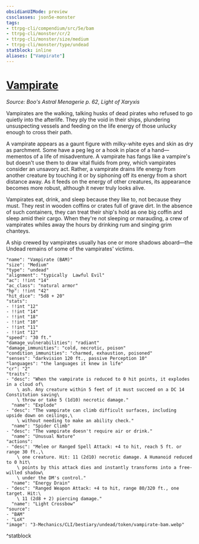 ```yaml
---
obsidianUIMode: preview
cssclasses: json5e-monster
tags:
- ttrpg-cli/compendium/src/5e/bam
- ttrpg-cli/monster/cr/2
- ttrpg-cli/monster/size/medium
- ttrpg-cli/monster/type/undead
statblock: inline
aliases: ["Vampirate"]
---
```

# [Vampirate](3-Mechanics\CLI\bestiary\undead/vampirate-bam.md)
*Source: Boo's Astral Menagerie p. 62, Light of Xaryxis*  

Vampirates are the walking, talking husks of dead pirates who refused to go quietly into the afterlife. They ply the void in their ships, plundering unsuspecting vessels and feeding on the life energy of those unlucky enough to cross their path.

A vampirate appears as a gaunt figure with milky-white eyes and skin as dry as parchment. Some have a peg leg or a hook in place of a hand—mementos of a life of misadventure. A vampirate has fangs like a vampire's but doesn't use them to draw vital fluids from prey, which vampirates consider an unsavory act. Rather, a vampirate drains life energy from another creature by touching it or by siphoning off its energy from a short distance away. As it feeds on the energy of other creatures, its appearance becomes more robust, although it never truly looks alive.

Vampirates eat, drink, and sleep because they like to, not because they must. They rest in wooden coffins or crates full of grave dirt. In the absence of such containers, they can treat their ship's hold as one big coffin and sleep amid their cargo. When they're not sleeping or marauding, a crew of vampirates whiles away the hours by drinking rum and singing grim chanteys.

A ship crewed by vampirates usually has one or more shadows aboard—the Undead remains of some of the vampirates' victims.

```statblock
"name": "Vampirate (BAM)"
"size": "Medium"
"type": "undead"
"alignment": "typically  Lawful Evil"
"ac": !!int "14"
"ac_class": "natural armor"
"hp": !!int "42"
"hit_dice": "5d8 + 20"
"stats":
- !!int "12"
- !!int "14"
- !!int "18"
- !!int "10"
- !!int "11"
- !!int "12"
"speed": "30 ft."
"damage_vulnerabilities": "radiant"
"damage_immunities": "cold, necrotic, poison"
"condition_immunities": "charmed, exhaustion, poisoned"
"senses": "darkvision 120 ft., passive Perception 10"
"languages": "the languages it knew in life"
"cr": "2"
"traits":
- "desc": "When the vampirate is reduced to 0 hit points, it explodes in a cloud of\
    \ ash. Any creature within 5 feet of it must succeed on a DC 14 Constitution saving\
    \ throw or take 5 (1d10) necrotic damage."
  "name": "Explode"
- "desc": "The vampirate can climb difficult surfaces, including upside down on ceilings,\
    \ without needing to make an ability check."
  "name": "Spider Climb"
- "desc": "The vampirate doesn't require air or drink."
  "name": "Unusual Nature"
"actions":
- "desc": "Melee or Ranged Spell Attack: +4 to hit, reach 5 ft. or range 30 ft.,\
    \ one creature. Hit: 11 (2d10) necrotic damage. A Humanoid reduced to 0 hit\
    \ points by this attack dies and instantly transforms into a free-willed shadow\
    \ under the DM's control."
  "name": "Energy Drain"
- "desc": "Ranged Weapon Attack: +4 to hit, range 80/320 ft., one target. Hit:\
    \ 11 (2d8 + 2) piercing damage."
  "name": "Light Crossbow"
"source":
- "BAM"
- "LoX"
"image": "3-Mechanics/CLI/bestiary/undead/token/vampirate-bam.webp"
```
^statblock